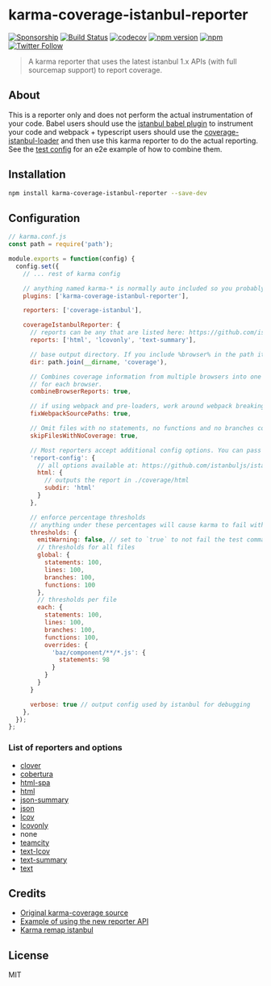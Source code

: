 # karma-coverage-istanbul-reporter

[![Sponsorship](https://img.shields.io/badge/funding-github-%23EA4AAA)](https://github.com/users/mattlewis92/sponsorship)
[![Build Status](https://travis-ci.org/mattlewis92/karma-coverage-istanbul-reporter.svg?branch=master)](https://travis-ci.org/mattlewis92/karma-coverage-istanbul-reporter)
[![codecov](https://codecov.io/gh/mattlewis92/karma-coverage-istanbul-reporter/branch/master/graph/badge.svg)](https://codecov.io/gh/mattlewis92/karma-coverage-istanbul-reporter)
[![npm version](https://badge.fury.io/js/karma-coverage-istanbul-reporter.svg)](http://badge.fury.io/js/karma-coverage-istanbul-reporter)
[![npm](https://img.shields.io/npm/dm/karma-coverage-istanbul-reporter.svg)](http://badge.fury.io/js/karma-coverage-istanbul-reporter)
[![Twitter Follow](https://img.shields.io/twitter/follow/mattlewis92_.svg)](https://twitter.com/mattlewis92_)

> A karma reporter that uses the latest istanbul 1.x APIs (with full sourcemap support) to report coverage.

## About

This is a reporter only and does not perform the actual instrumentation of your code. Babel users should use the [istanbul babel plugin](https://github.com/istanbuljs/babel-plugin-istanbul) to instrument your code and webpack + typescript users should use the [coverage-istanbul-loader](https://github.com/JS-DevTools/coverage-istanbul-loader) and then use this karma reporter to do the actual reporting. See the [test config](https://github.com/mattlewis92/karma-coverage-istanbul-reporter/blob/master/test/karma.conf.js) for an e2e example of how to combine them.

## Installation

```bash
npm install karma-coverage-istanbul-reporter --save-dev
```

## Configuration

```js
// karma.conf.js
const path = require('path');

module.exports = function(config) {
  config.set({
    // ... rest of karma config

    // anything named karma-* is normally auto included so you probably dont need this
    plugins: ['karma-coverage-istanbul-reporter'],

    reporters: ['coverage-istanbul'],

    coverageIstanbulReporter: {
      // reports can be any that are listed here: https://github.com/istanbuljs/istanbuljs/tree/73c25ce79f91010d1ff073aa6ff3fd01114f90db/packages/istanbul-reports/lib
      reports: ['html', 'lcovonly', 'text-summary'],

      // base output directory. If you include %browser% in the path it will be replaced with the karma browser name
      dir: path.join(__dirname, 'coverage'),

      // Combines coverage information from multiple browsers into one report rather than outputting a report
      // for each browser.
      combineBrowserReports: true,

      // if using webpack and pre-loaders, work around webpack breaking the source path
      fixWebpackSourcePaths: true,

      // Omit files with no statements, no functions and no branches covered from the report
      skipFilesWithNoCoverage: true,

      // Most reporters accept additional config options. You can pass these through the `report-config` option
      'report-config': {
        // all options available at: https://github.com/istanbuljs/istanbuljs/blob/73c25ce79f91010d1ff073aa6ff3fd01114f90db/packages/istanbul-reports/lib/html/index.js#L257-L261
        html: {
          // outputs the report in ./coverage/html
          subdir: 'html'
        }
      },

      // enforce percentage thresholds
      // anything under these percentages will cause karma to fail with an exit code of 1 if not running in watch mode
      thresholds: {
        emitWarning: false, // set to `true` to not fail the test command when thresholds are not met
        // thresholds for all files
        global: {
          statements: 100,
          lines: 100,
          branches: 100,
          functions: 100
        },
        // thresholds per file
        each: {
          statements: 100,
          lines: 100,
          branches: 100,
          functions: 100,
          overrides: {
            'baz/component/**/*.js': {
              statements: 98
            }
          }
        }
      }

      verbose: true // output config used by istanbul for debugging
    },
  });
};
```

### List of reporters and options

- [clover](https://github.com/istanbuljs/istanbuljs/blob/73c25ce79f91010d1ff073aa6ff3fd01114f90db/packages/istanbul-reports/lib/clover/index.js#L14-L15)
- [cobertura](https://github.com/istanbuljs/istanbuljs/blob/73c25ce79f91010d1ff073aa6ff3fd01114f90db/packages/istanbul-reports/lib/cobertura/index.js#L16-L17)
- [html-spa](https://github.com/istanbuljs/istanbuljs/blob/73c25ce79f91010d1ff073aa6ff3fd01114f90db/packages/istanbul-reports/lib/html-spa/index.js#L47-L61)
- [html](https://github.com/istanbuljs/istanbuljs/blob/73c25ce79f91010d1ff073aa6ff3fd01114f90db/packages/istanbul-reports/lib/html/index.js#L257-L261)
- [json-summary](https://github.com/istanbuljs/istanbuljs/blob/73c25ce79f91010d1ff073aa6ff3fd01114f90db/packages/istanbul-reports/lib/json-summary/index.js#L12)
- [json](https://github.com/istanbuljs/istanbuljs/blob/73c25ce79f91010d1ff073aa6ff3fd01114f90db/packages/istanbul-reports/lib/json/index.js#L12)
- [lcov](https://github.com/istanbuljs/istanbuljs/blob/73c25ce79f91010d1ff073aa6ff3fd01114f90db/packages/istanbul-reports/lib/lcov/index.js#L13)
- [lcovonly](https://github.com/istanbuljs/istanbuljs/blob/73c25ce79f91010d1ff073aa6ff3fd01114f90db/packages/istanbul-reports/lib/lcovonly/index.js#L11-L12)
- none
- [teamcity](https://github.com/istanbuljs/istanbuljs/blob/73c25ce79f91010d1ff073aa6ff3fd01114f90db/packages/istanbul-reports/lib/teamcity/index.js#L13-L14)
- [text-lcov](https://github.com/istanbuljs/istanbuljs/blob/73c25ce79f91010d1ff073aa6ff3fd01114f90db/packages/istanbul-reports/lib/text-lcov/index.js#L11)
- [text-summary](https://github.com/istanbuljs/istanbuljs/blob/73c25ce79f91010d1ff073aa6ff3fd01114f90db/packages/istanbul-reports/lib/text-summary/index.js#L13)
- [text](https://github.com/istanbuljs/istanbuljs/blob/73c25ce79f91010d1ff073aa6ff3fd01114f90db/packages/istanbul-reports/lib/text/index.js#L231-L237)

## Credits

- [Original karma-coverage source](https://github.com/karma-runner/karma-coverage/blob/master/lib/reporter.js)
- [Example of using the new reporter API](https://github.com/facebook/jest/blob/master/scripts/mapCoverage.js)
- [Karma remap istanbul](https://github.com/marcules/karma-remap-istanbul)

## License

MIT
